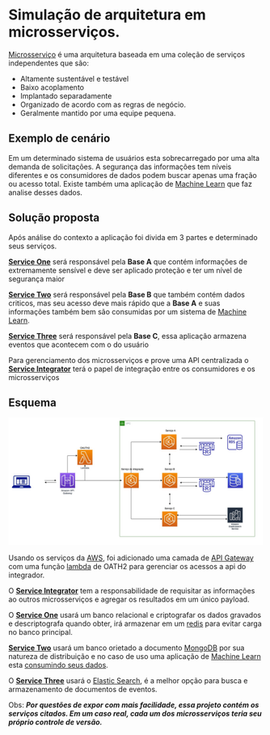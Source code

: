 # Simulação de arquitetura em microsserviços.
 
[Microsserviço](https://microservices.io) é uma arquitetura baseada em uma coleção de serviços independentes que são:

* Altamente sustentável e testável
* Baixo acoplamento
* Implantado separadamente
* Organizado de acordo com as regras de negócio.
* Geralmente mantido por uma equipe pequena.

## Exemplo de cenário

Em um determinado sistema de usuários esta sobrecarregado por uma alta demanda 
de solicitações. A segurança das informações tem  níveis diferentes e os consumidores 
de dados podem buscar apenas uma fração ou acesso total. Existe também uma aplicação de 
[Machine Learn](https://pt.wikipedia.org/wiki/Aprendizado_de_m%C3%A1quina) que faz analise desses dados.

## Solução proposta

Após análise do contexto a aplicação foi divida em 3 partes e determinado seus serviços. 

[**Service One**](service_one) será responsável pela **Base A** que contém informações de extremamente 
sensível e deve ser aplicado proteção e ter um nível de segurança maior

[**Service Two**](service_two) será responsável pela **Base B** que também contém dados criticos, mas seu acesso 
deve mais rápido que a **Base A** e suas informações também bem são consumidas por um 
sistema de  [Machine Learn](https://pt.wikipedia.org/wiki/Aprendizado_de_m%C3%A1quina).

[**Service Three**](service_three) será responsável pela **Base C**, essa aplicação armazena eventos que acontecem com o do usuário

Para gerenciamento dos microsserviços e prove uma API centralizada o [**Service Integrator**](service_integrator) terá o papel
de integração entre os consumidores e os microsserviços

## Esquema
![schema](schema.jpg)

Usando os serviços da [AWS](https://aws.amazon.com/pt/), foi adicionado uma camada de [API Gateway](https://microservices.io/patterns/apigateway.html) com uma função [lambda](https://en.wikipedia.org/wiki/AWS_Lambda) de OATH2 para gerenciar os acessos 
a api do integrador.

O [**Service Integrator**](service_integrator) tem a responsabilidade de requisitar as informações ao outros microsserviços e 
agregar os resultados em um único payload.

O [**Service One**](service_one) usará um banco relacional e  criptografar os dados gravados e descriptografa quando obter, irá
armazenar em um [redis](https://redislabs.com/) para evitar carga no banco principal.

[**Service Two**](service_two)  usará um banco orietado a documento [MongoDB]() por sua natureza de distribuição e no caso 
de uso uma aplicação de [Machine Learn](https://pt.wikipedia.org/wiki/Aprendizado_de_m%C3%A1quina) esta [consumindo seus dados](https://www.mongodb.com/blog/post/training-machine-learning-models-with-mongodb).

O [**Service Three**](service_three) usará o [Elastic Search](https://www.elastic.co/pt/), é a melhor opção para busca e armazenamento de documentos de eventos.

Obs: ***Por questões de expor com mais facilidade, essa projeto contém os serviços citados. Em um caso real, cada um dos microsserviços  teria seu próprio controle de versão.***
